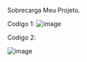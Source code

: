 Sobrecarga Meu Projeto.


Codigo 1: 
![image](https://github.com/user-attachments/assets/24d84912-4802-4066-8bc6-c921d5d9852f)

Codigo 2:

![image](https://github.com/user-attachments/assets/b40bbdb3-223e-4bbd-b341-59fa7ee3583d)
